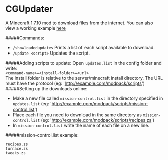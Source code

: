 # CGUpdater

A Minecraft 1.7.10 mod to download files from the internet.
You can also view a working example [here]('https://github.com/inky2013/inky2013.github.io/tree/master/modpacks/thinktank/')

#####Commands:
- ```/showloadedupdates``` Prints a list of each script available to download.
- ```/update <script>``` Updates the script.

#####Adding scripts to update:
Open ```updates.list``` in the config folder and write:<br/>
<code>&lt;command-name&gt;=&lt;install-folder&gt;=&lt;url&gt;</code><br/>
The install folder is relative to the server/minecraft install directory.
The URL must have the protocol (eg: 'http://example.com/modpack/scripts')
#####Setting up the downloads online:
- Make a new file called <code>mission-control.list</code> in the directory specified in <code>updates.list</code> (eg: 'http://example.com/modpack/scripts/mission-control.list')
- Place each file you need to download in the same directory as <code>mission-control.list</code> (eg: 'http://example.com/modpack/scripts/recipes.zs')
- In <code>mission-control.list</code> write the name of each file on a new line.

#####mission-control.list example:
```
recipes.zs
furnace.zs
tweaks.zs
```

